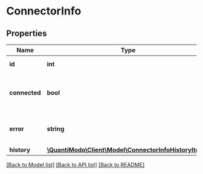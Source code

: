 # ConnectorInfo

## Properties
Name | Type | Description | Notes
------------ | ------------- | ------------- | -------------
**id** | **int** | Connector ID number | 
**connected** | **bool** | True if the authenticated user has this connector enabled | 
**error** | **string** | Error message. Empty if connected. | 
**history** | [**\QuantiModo\Client\Model\ConnectorInfoHistoryItem[]**](ConnectorInfoHistoryItem.md) |  | 

[[Back to Model list]](../README.md#documentation-for-models) [[Back to API list]](../README.md#documentation-for-api-endpoints) [[Back to README]](../README.md)


